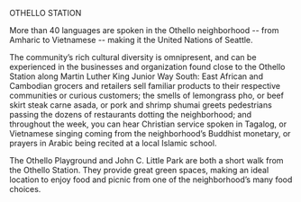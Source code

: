 OTHELLO STATION

More than 40 languages are spoken in the Othello neighborhood -- from Amharic to Vietnamese -- making it the United Nations of Seattle.
 
The community’s rich cultural diversity is omnipresent, and can be experienced in the businesses and organization found close to the Othello Station along Martin Luther King Junior Way South: East African and Cambodian grocers and retailers sell familiar products to their respective communities or curious customers; the smells of lemongrass pho, or beef skirt steak carne asada, or pork and shrimp shumai greets pedestrians passing the dozens of restaurants dotting the neighborhood; and throughout the week, you can hear Christian service spoken in Tagalog, or Vietnamese singing coming from the neighborhood’s Buddhist monetary, or prayers in Arabic being recited at a local Islamic school.
 
The Othello Playground and John C. Little Park are both a short walk from the Othello Station. They provide great green spaces, making an ideal location to enjoy food and picnic from one of the neighborhood’s many food choices.       